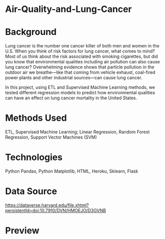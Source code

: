# Air-Quality-and-Lung-Cancer

# Background
Lung cancer is the number one cancer killer of both men and women in the U.S. When you think of risk factors for lung cancer, what comes to mind? Most of us think about the risk associated with smoking cigarettes, but did you know that environmental qualities including air pollution can also cause lung cancer? Overwhelming evidence shows that particle pollution in the outdoor air we breathe—like that coming from vehicle exhaust, coal-fired power plants and other industrial sources—can cause lung cancer.

In this project, using ETL and Supervised Machine Learning methods, we tested different regression models to predict how environmental qualities can have an effect on lung cancer mortality in the United States.  

# Methods Used
ETL, Supervised Machine Learning; Linear Regression, Random Forest Regression, Support Vector Machines (SVM)

# Technologies
Python Pandas, Python Matplotlib, HTML, Heroku, Sklearn, Flask

# Data Source
https://dataverse.harvard.edu/file.xhtml?persistentId=doi:10.7910/DVN/HMOEJO/D3GVNB

# Preview
